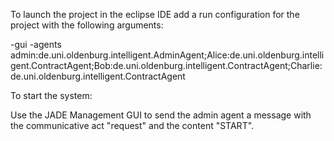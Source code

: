 To launch the project in the eclipse IDE add a run configuration for the project with the following arguments:

-gui -agents admin:de.uni.oldenburg.intelligent.AdminAgent;Alice:de.uni.oldenburg.intelligent.ContractAgent;Bob:de.uni.oldenburg.intelligent.ContractAgent;Charlie:de.uni.oldenburg.intelligent.ContractAgent

To start the system:

Use the JADE Management GUI to send the admin agent a message with the communicative act "request" and the content "START".
